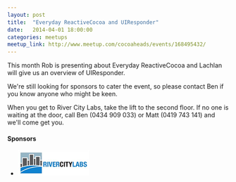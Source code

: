 ```yaml
---
layout: post
title:  "Everyday ReactiveCocoa and UIResponder"
date:   2014-04-01 18:00:00
categories: meetups
meetup_link: http://www.meetup.com/cocoaheads/events/168495432/
---
```


This month Rob is presenting about Everyday ReactiveCocoa and Lachlan will give us an overview of UIResponder.

We're still looking for sponsors to cater the event, so please contact Ben if you know anyone who might be keen.

When you get to River City Labs, take the lift to the second floor. If no one is waiting at the door, call Ben (0434 909 033) or Matt (0419 743 141) and we'll come get you.

#### Sponsors

* [![River City Labs](/images/RCL_logo_2013.png)](http://rivercitylabs.net/)